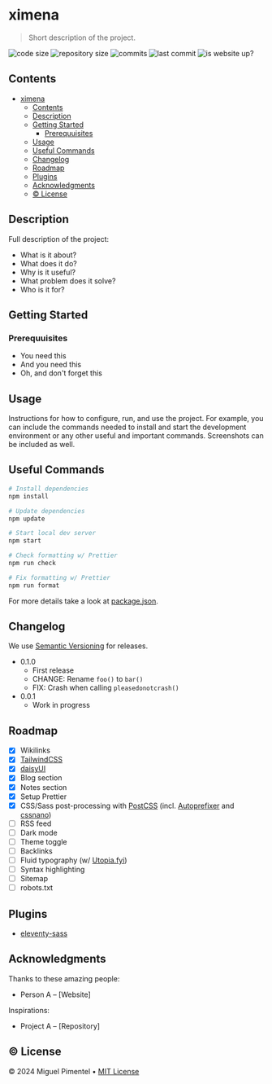 # ximena

> Short description of the project.

![code size](https://img.shields.io/github/languages/code-size/semanticdata/ximena)
![repository size](https://img.shields.io/github/repo-size/semanticdata/ximena)
![commits](https://img.shields.io/github/commit-activity/t/semanticdata/ximena)
![last commit](https://img.shields.io/github/last-commit/semanticdata/ximena)
![is website up?](https://img.shields.io/website/https/semanticdata.github.io/ximena.svg)

## Contents

- [ximena](#ximena)
  - [Contents](#contents)
  - [Description](#description)
  - [Getting Started](#getting-started)
    - [Prerequuisites](#prerequuisites)
  - [Usage](#usage)
  - [Useful Commands](#useful-commands)
  - [Changelog](#changelog)
  - [Roadmap](#roadmap)
  - [Plugins](#plugins)
  - [Acknowledgments](#acknowledgments)
  - [© License](#-license)

## Description

Full description of the project:

- What is it about?
- What does it do?
- Why is it useful?
- What problem does it solve?
- Who is it for?

## Getting Started

### Prerequuisites

- You need this
- And you need this
- Oh, and don't forget this

## Usage

Instructions for how to configure, run, and use the project. For example, you can include the commands needed to install and start the development environment or any other useful and important commands. Screenshots can be included as well.

## Useful Commands

```sh
# Install dependencies
npm install

# Update dependencies
npm update

# Start local dev server
npm start

# Check formatting w/ Prettier
npm run check

# Fix formatting w/ Prettier
npm run format
```

For more details take a look at [package.json](package.json).

## Changelog

We use [Semantic Versioning](https://semver.org/) for releases.

- 0.1.0
  - First release
  - CHANGE: Rename `foo()` to `bar()`
  - FIX: Crash when calling `pleasedonotcrash()`
- 0.0.1
  - Work in progress

## Roadmap

- [x] Wikilinks
- [x] [TailwindCSS](https://tailwindcss.com/)
- [x] [daisyUI](https://daisyui.com/)
- [x] Blog section
- [x] Notes section
- [x] Setup Prettier
- [x] CSS/Sass post-processing with [PostCSS](https://postcss.org/) (incl. [Autoprefixer](https://github.com/postcss/autoprefixer) and [cssnano](https://github.com/cssnano/cssnano))
- [ ] RSS feed
- [ ] Dark mode
- [ ] Theme toggle
- [ ] Backlinks
- [ ] Fluid typography (w/ [Utopia.fyi](https://utopia.fyi/))
- [ ] Syntax highlighting
- [ ] Sitemap
- [ ] robots.txt

## Plugins

- [eleventy-sass](https://www.npmjs.com/package/eleventy-sass)

## Acknowledgments

Thanks to these amazing people:

- Person A – [Website]

Inspirations:

- Project A – [Repository]

## © License

© 2024 Miguel Pimentel • [MIT License](LICENSE)

<!-- https://github.com/matthiasott/README-template -->